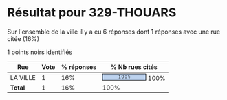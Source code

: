 # Résultat pour 329-THOUARS

Sur l'ensemble de la ville il y a eu 6 réponses dont 1 réponses avec une rue citée (16%)

1 points noirs identifiés

| Rue | Vote | % réponses | % Nb rues cités|
|-----|------|------------|----------------|
| LA VILLE | 1 | 16% | <img src="../../img/bar_100.gif" />&nbsp;100%|
| **Total** | 1 | 16% | 100%|
